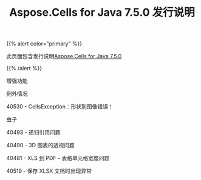 ﻿---
title: Aspose.Cells for Java 7.5.0 发行说明
type: docs
weight: 60
url: /zh/java/aspose-cells-for-java-7-5-0-release-notes/
---
{{% alert color="primary" %}} 

此页面包含发行说明[Aspose.Cells for Java 7.5.0](https://downloads.aspose.com/cells/java/new-releases/aspose.cells-for-java-7.5.0/)

{{% /alert %}} 

增强功能

例外情况

40530 - CellsException：形状到图像错误！

虫子

 40493 - 递归引用问题

40490 - 3D 图表的透视问题

40481 - XLS 到 PDF - 表格单元格宽度问题

40519 - 保存 XLSX 文档时出现异常

